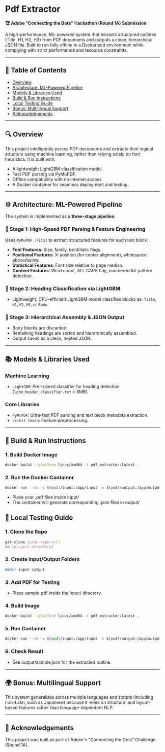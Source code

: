 # Pdf Extractor

**🏆 Adobe "Connecting the Dots" Hackathon (Round 1A) Submission**

A high-performance, ML-powered system that extracts structured outlines (Title, H1, H2, H3) from PDF documents and outputs a clean, hierarchical JSON file. Built to run fully offline in a Dockerized environment while complying with strict performance and resource constraints.

---
## 📌 Table of Contents
- [Overview](#overview)
- [Architecture: ML-Powered Pipeline](#%EF%B8%8F-architecture-ml-powered-pipeline)
- [Models & Libraries Used](#-models--libraries-used)
- [Build & Run Instructions](#-build--run-instructions)
- [Local Testing Guide](#-local-testing-guide)
- [Bonus: Multilingual Support](#-bonus-multilingual-support)
- [Acknowledgements](#-acknowledgements)

---

## 🔍 Overview

This project intelligently parses PDF documents and extracts their logical structure using machine learning, rather than relying solely on font heuristics. It is built with:

- A lightweight LightGBM classification model.
- Fast PDF parsing via PyMuPDF.
- Offline compatibility with no internet access.
- A Docker container for seamless deployment and testing.

---

## ⚙️ Architecture: ML-Powered Pipeline

The system is implemented as a **three-stage pipeline**:

### 🔹 Stage 1: High-Speed PDF Parsing & Feature Engineering
Uses `PyMuPDF (Fitz)` to extract structured features for each text block:
- **Font Features**: Size, family, bold/italic flags.
- **Positional Features**: X-position (for center alignment), whitespace above/below.
- **Statistical Features**: Font size relative to page median.
- **Content Features**: Word count, ALL CAPS flag, numbered list pattern detection.

### 🔹 Stage 2: Heading Classification via LightGBM
- Lightweight, CPU-efficient LightGBM model classifies blocks as:
  `Title`, `H1`, `H2`, `H3`, or `Body`.

### 🔹 Stage 3: Hierarchical Assembly & JSON Output
- Body blocks are discarded.
- Remaining headings are sorted and hierarchically assembled.
- Output saved as a clean, nested JSON.

---

## 📚 Models & Libraries Used

### Machine Learning
- `LightGBM`: Pre-trained classifier for heading detection (`lgbm_header_classifier.txt` < 5MB).

### Core Libraries
- `PyMuPDF`: Ultra-fast PDF parsing and text block metadata extraction.
- `scikit-learn`: Feature preprocessing.

---

## 🐳 Build & Run Instructions

### 1. Build Docker Image
```bash
docker build --platform linux/amd64 -t pdf_extractor:latest .
```
### 2. Run the Docker Container
```bash
docker run --rm -v $(pwd)/input:/app/input -v $(pwd)/output:/app/output --network none pdf_extractor:latest
```
- Place your .pdf files inside input/
- The container will generate corresponding .json files in output/

## 🧪 Local Testing Guide
### 1. Clone the Repo

```bash
git clone [your-repo-url]
cd [project-directory]
```
### 2. Create Input/Output Folders

```bash
mkdir input output
```
### 3. Add PDF for Testing
- Place sample.pdf inside the input/ directory.

### 4. Build Image
```bash
docker build --platform linux/amd64 -t pdf_extractor:latest .
```
### 5. Run Container

```bash
docker run --rm -v $(pwd)/input:/app/input -v $(pwd)/output:/app/output --network none pdf_extractor:latest
```
### 6. Check Result
- See output/sample.json for the extracted outline.

---

## 🌍 Bonus: Multilingual Support
This system generalizes across multiple languages and scripts (including non-Latin, such as Japanese) because it relies on structural and layout-based features rather than language-dependent NLP.

---

## 🙏 Acknowledgements
This project was built as part of Adobe's "Connecting the Dots" Challenge (Round 1A).
